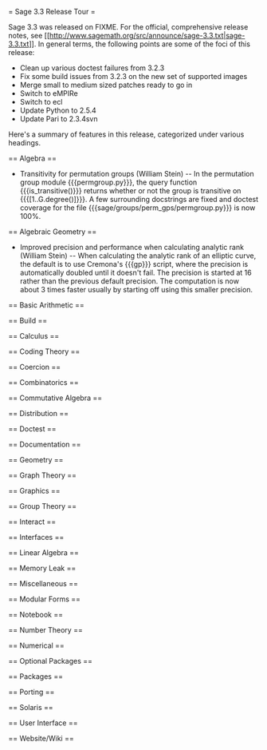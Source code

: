 = Sage 3.3 Release Tour =

Sage 3.3 was released on FIXME. For the official, comprehensive release notes, see [[http://www.sagemath.org/src/announce/sage-3.3.txt|sage-3.3.txt]]. In general terms, the following points are some of the foci of this release:

 * Clean up various doctest failures from 3.2.3
 * Fix some build issues from 3.2.3 on the new set of supported images
 * Merge small to medium sized patches ready to go in
 * Switch to eMPIRe
 * Switch to ecl
 * Update Python to 2.5.4
 * Update Pari to 2.3.4svn

Here's a summary of features in this release, categorized under various headings.

== Algebra ==

 * Transitivity for permutation groups (William Stein) -- In the permutation group module {{{permgroup.py}}}, the query function {{{is_transitive()}}} returns whether or not the group is transitive on {{{[1..G.degree()]}}}. A few surrounding docstrings are fixed and doctest coverage for the file {{{sage/groups/perm_gps/permgroup.py}}} is now 100%.

== Algebraic Geometry ==

 * Improved precision and performance when calculating analytic rank (William Stein) -- When calculating the analytic rank of an elliptic curve, the default is to use Cremona's {{{gp}}} script, where the precision is automatically doubled until it doesn't fail. The precision is started at 16 rather than the previous default precision. The computation is now about 3 times faster usually by starting off using this smaller precision.

== Basic Arithmetic ==

== Build ==

== Calculus ==

== Coding Theory ==

== Coercion ==

== Combinatorics ==

== Commutative Algebra ==

== Distribution ==

== Doctest ==

== Documentation ==

== Geometry ==

== Graph Theory ==

== Graphics ==

== Group Theory ==

== Interact ==

== Interfaces ==

== Linear Algebra ==

== Memory Leak ==

== Miscellaneous ==

== Modular Forms ==

== Notebook ==

== Number Theory ==

== Numerical ==

== Optional Packages ==

== Packages ==

== Porting ==

== Solaris ==

== User Interface ==

== Website/Wiki ==
